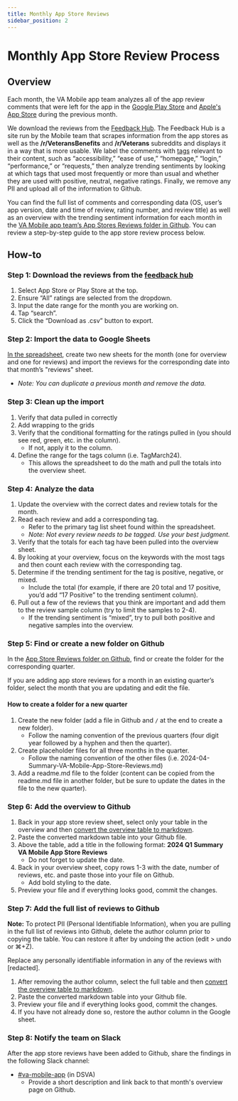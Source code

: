```yaml
---
title: Monthly App Store Reviews
sidebar_position: 2
---
```


# Monthly App Store Review Process

## Overview
Each month, the VA Mobile app team analyzes all of the app review comments that were left for the app in the [Google Play Store](https://play.google.com/store/apps/details?id=gov.va.mobileapp&hl=en_US) and [Apple's App Store](https://apps.apple.com/us/app/va-health-and-benefits/id1559609596) during the previous month.

We download the reviews from the [Feedback Hub](https://feedback-hub-e659c24714b9.herokuapp.com/app_store/sentiment). The Feedback Hub is a site run by the Mobile team that scrapes information from the app stores as well as the **/r/VeteransBenefits** and **/r/Veterans** subreddits and displays it in a way that is more usable. We label the comments with [tags](https://github.com/department-of-veterans-affairs/va.gov-team/blob/master/products/va-mobile-app/reporting/App-Stores-Reviews/Tag%20Definitions) relevant to their content, such as “accessibility,” “ease of use,” “homepage,” “login,” “performance,” or “requests,” then analyze trending sentiments by looking at which tags that used most frequently or more than usual and whether they are used with positive, neutral, negative ratings. Finally, we remove any PII and upload all of the information to Github.

You can find the full list of comments and corresponding data (OS, user’s app version, date and time of review, rating number, and review title) as well as an overview with the trending sentiment information for each month in the [VA Mobile app team’s App Stores Reviews folder in Github](https://github.com/department-of-veterans-affairs/va.gov-team/tree/master/products/va-mobile-app/reporting/App-Stores-Reviews).
You can review a step-by-step guide to the app store review process below.


## How-to
### Step 1: Download the reviews from the [feedback hub](https://feedback-hub-e659c24714b9.herokuapp.com/)

1. Select App Store or Play Store at the top.
2. Ensure “All” ratings are selected from the dropdown.
3. Input the date range for the month you are working on.
4. Tap “search”.
5. Click the “Download as .csv” button to export.

### Step 2: Import the data to Google Sheets
[In the spreadsheet](https://docs.google.com/spreadsheets/d/1Lj65hvWUkdTpmpvsObOOD2hjG8CHAiQ7z0mCeowabh0/edit?usp=sharing), create two new sheets for the month (one for overview and one for reviews) and import the reviews for the corresponding date into that month’s "reviews" sheet.
- _Note: You can duplicate a previous month and remove the data._

### Step 3: Clean up the import

1. Verify that data pulled in correctly
2. Add wrapping to the grids
3. Verify that the conditional formatting for the ratings pulled in (you should see red, green, etc. in the column).
    - If not, apply it to the column.
4. Define the range for the tags column (i.e. TagMarch24).
    - This allows the spreadsheet to do the math and pull the totals into the overview sheet.

### Step 4: Analyze the data

1. Update the overview with the correct dates and review totals for the month.
2. Read each review and add a corresponding tag.
    - Refer to the primary tag list sheet found within the spreadsheet.
    - _Note: Not every review needs to be tagged. Use your best judgment._
3. Verify that the totals for each tag have been pulled into the overview sheet.
4. By looking at your overview, focus on the keywords with the most tags and then count each review with the corresponding tag.
4. Determine if the trending sentiment for the tag is positive, negative, or mixed.
    - Include the total (for example, if there are 20 total and 17 positive, you’d add “17 Positive” to the trending sentiment column).
5. Pull out a few of the reviews that you think are important and add them to the review sample column (try to limit the samples to 2-4).
    - If the trending sentiment is “mixed”, try to pull both positive and negative samples into the overview.

### Step 5: Find or create a new folder on Github
In the [App Store Reviews folder on Github](https://github.com/department-of-veterans-affairs/va.gov-team/tree/master/products/va-mobile-app/reporting/App-Stores-Reviews), find or create the folder for the corresponding quarter.

If you are adding app store reviews for a month in an existing quarter’s folder, select the month that you are updating and edit the file.

#### How to create a folder for a new quarter

1. Create the new folder (add a file in Github and `/` at the end to create a new folder).
    - Follow the naming convention of the previous quarters (four digit year followed by a hyphen and then the quarter).
2. Create placeholder files for all three months in the quarter.
    - Follow the naming convention of the other files (i.e. 2024-04-Summary-VA-Mobile-App-Store-Reviews.md)
3. Add a readme.md file to the folder (content can be copied from the readme.md file in another folder, but be sure to update the dates in the file to the new quarter).

### Step 6: Add the overview to Github

1. Back in your app store review sheet, select only your table in the overview and then [convert the overview table to markdown](https://tabletomarkdown.com/convert-spreadsheet-to-markdown/).
2. Paste the converted markdown table into your Github file.
3. Above the table, add a title in the following format: **2024 Q1 Summary VA Mobile App Store Reviews**
    - Do not forget to update the date.
4. Back in your overview sheet, copy rows 1-3 with the date, number of reviews, etc. and paste those into your file on Github.
    - Add bold styling to the date.
5. Preview your file and if everything looks good, commit the changes.

### Step 7: Add the full list of reviews to Github
__Note:__ To protect PII (Personal Identifiable Information), when you are pulling in the full list of reviews into Github, delete the author column prior to copying the table. You can restore it after by undoing the action (edit > undo or ⌘+Z).

Replace any personally identifiable information in any of the reviews with [redacted].

1. After removing the author column, select the full table and then [convert the overview table to markdown](https://tabletomarkdown.com/convert-spreadsheet-to-markdown/).
2. Paste the converted markdown table into your Github file.
3. Preview your file and if everything looks good, commit the changes.
4. If you have not already done so, restore the author column in the Google sheet.

### Step 8: Notify the team on Slack
After the app store reviews have been added to Github, share the findings in the following Slack channel:
- [#va-mobile-app](https://dsva.slack.com/archives/C018V2JCWRJ) (in DSVA)
    - Provide a short description and link back to that month's overview page on Github.